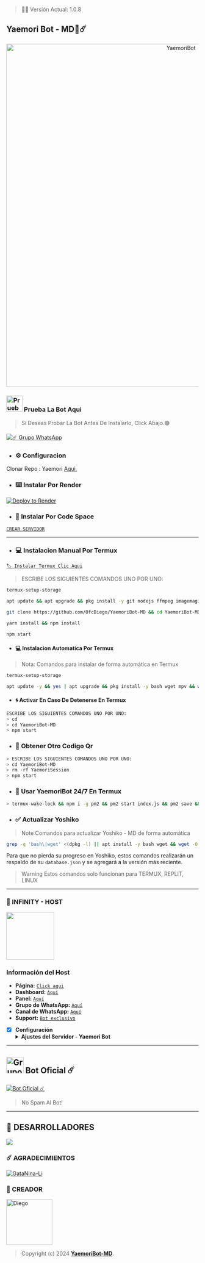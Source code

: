 > 🚀🌸 Versión Actual: 1.0.8

## Yaemori Bot - MD🌸☄️

<p align="center">
<img src= "https://qu.ax/EKkm.jpg" alt="YaemoriBot" width="900"/>
</p>

### <img src="https://i.pinimg.com/originals/19/80/6e/19806e91932e6054965fc83b85241270.gif" alt="Prueba La Bot Aqui" width="42" height="42"> Prueba La Bot Aqui

> Si Deseas Probar La Bot Antes De Instalarlo, Click Abajo.🟢

<a href="https://chat.whatsapp.com/Em1J2VaglHc1fe26YtBDCS"><img alt="☄️ Grupo WhatsApp" src="https://img.shields.io/badge/Grupo-YaemoriBot-FF00FF?style=for-the-badge&logo=whatsapp&logoColor=white"/></a>


- ### ⚙️ Configuracion
 Clonar Repo : Yaemori [Aqui.](https://github.com/OfcDiego/YaemoriBot-MD/fork)


- ###  ⌨️ Instalar Por Render

[![Deploy to Render](https://render.com/images/deploy-to-render-button.svg)](https://dashboard.render.com/blueprint/new?repo=https%3A%2F%2Fgithub.com%2OfcDiego%YaemoriBot-MD) 

- ### 📱 Instalar Por Code Space

[`CREAR SERVIDOR`](https://github.com/codespaces/new?skip_quickstart=true&machine=basicLinux32gb&repo=738341999&ref=master&geo=UsEast)
***

- ### 💻 Instalacion Manual Por Termux

[`🏷 Instalar Termux Clic Aqui`](https://www.mediafire.com/file/3hsvi3xkpq3a64o/termux_118.apk/file)

> ESCRIBE LOS SIGUIENTES COMANDOS UNO POR UNO:

```bash
termux-setup-storage
```
```bash
apt update && apt upgrade && pkg install -y git nodejs ffmpeg imagemagick yarn
```
```bash
git clone https://github.com/OfcDiego/YaemoriBot-MD && cd YaemoriBot-MD
```
```bash
yarn install && npm install
```
```bash
npm start
```

- #### 💻 Instalacion Automatica Por Termux

> Nota: Comandos para instalar de forma automática en Termux

```bash
termux-setup-storage
```
```bash
apt update -y && yes | apt upgrade && pkg install -y bash wget mpv && wget -O - https://raw.githubusercontent.com/OfcDiego/YaemoriBot-MD/master/bot.sh | bash
```

- #### 🌀 Activar En Caso De Detenerse En Termux
```bash
ESCRIBE LOS SIGUIENTES COMANDOS UNO POR UNO:
> cd 
> cd YaemoriBot-MD
> npm start
```

- ### 🌻 Obtener Otro Codigo Qr 
```bash
> ESCRIBE LOS SIGUIENTES COMANDOS UNO POR UNO:
> cd YaemoriBot-MD
> rm -rf YaemoriSession
> npm start
```

- ### 🚀 Usar YaemoriBot 24/7 En Termux 
```bash
> termux-wake-lock && npm i -g pm2 && pm2 start index.js && pm2 save && pm2 logs 
``` 
- ### ✅️ Actualizar Yoshiko 
> Note Comandos para actualizar Yoshiko - MD de forma automática
```bash
grep -q 'bash\|wget' <(dpkg -l) || apt install -y bash wget && wget -O - https://raw.githubusercontent.com/Diego-YL-177/YaeromiBot-MD/master/update.sh | bash
```
Para que no pierda su progreso en Yoshiko, estos comandos realizarán un respaldo de su `database.json` y se agregará a la versión más reciente.

> Warning Estos comandos solo funcionan para TERMUX, REPLIT, LINUX

***


### 🚩 INFINITY - HOST
<a href="https://dashboard.infinitywa.xyz"><img src="https://qu.ax/TPhh.jpg" height="125px"></a>
### Información del Host

- **Página:** [`Click aqui`](https://dashboard.infinitywa.xyz)
- **Dashboard:** [`Aquí`](https://dashboard.infinitywa.xyz)
- **Panel:** [`Aquí`](https://live.panel-infinitywa.store)
- **Grupo de WhatsApp:** [`Aquí`](https://chat.whatsapp.com/GQ82mPnSYnm0XL2hLPk7FV)
- **Canal de WhatsApp:** [`Aquí`](https://whatsapp.com/channel/0029Va4QjH7DeON0ePwzjS1A)
- **Support:** [`Bot exclusivo`](https://wa.me/message/FETBF7YBO37CG1)

- [x] **Configuración** <details><summary>**Ajustes del Servidor - Yaemori Bot**</summary><img src="https://telegra.ph/file/663a591855de5bd01b7ae.jpg"></details>

***

## <img src="https://static.wikia.nocookie.net/nyancat/images/d/d3/Nyan-cat.gif/revision/latest/scale-to-width-down/400?cb=20131231222500&path-prefix=es" alt="Grupo" width="45" height="43"> Bot Oficial ☄️

<a href="https://wa.me/573218139672?text=!menu"><img alt="Bot Oficial ☄️" src="https://img.shields.io/badge/Bot - Oficial-00FFFF?style=for-the-badge&logo=whatsapp&logoColor=white"/></a>

> No Spam Al Bot!
---------

## 🌟 DESARROLLADORES
<a href="https://github.com/OfcDiego/YaemoriBot-MD/graphs/contributors">
<img src="https://contrib.rocks/image?repo=OfcDiego/YaemoriBot-MD" /> 
</a>

### ☄️ AGRADECIMIENTOS
[![GataNina-Li](https://github.com/GataNina-Li.png?size=100)](https://github.com/GataNina-Li) 

### 👑 CREADOR 
<a
href="https://github.com/OfcDiego"><img src="https://github.com/OfcDiego.png" width="120" height="120" alt="Diego"/></a>
> Copyright (c) 2024 **[YaemoriBot-MD](https://github.com/OfcDiego/YaemoriBot-MD)**.
